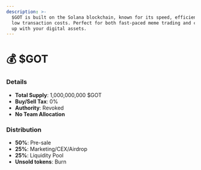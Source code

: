 ```yaml
---
description: >-
  $GOT is built on the Solana blockchain, known for its speed, efficiency, and
  low transaction costs. Perfect for both fast-paced meme trading and cuddling
  up with your digital assets.
---
```


# 💰 $GOT

### Details

* **Total Supply**: 1,000,000,000 $GOT
* **Buy/Sell Tax**: 0%
* **Authority**: Revoked
* **No Team Allocation**

### Distribution

* **50%**: Pre-sale
* **25%**: Marketing/CEX/Airdrop
* **25%**: Liquidity Pool
* **Unsold tokens**: Burn
